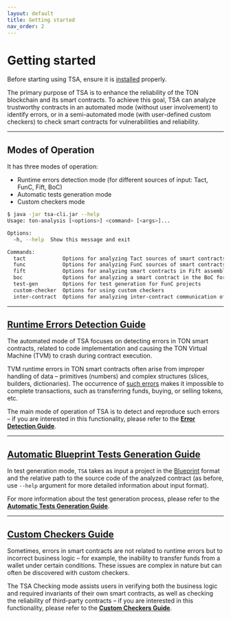 ```yaml
---
layout: default
title: Getting started
nav_order: 2
---
```


# Getting started

Before starting using TSA, ensure it is [installed](../installation) properly.

The primary purpose of TSA is to enhance the reliability of the TON blockchain and its smart contracts.
To achieve this goal, TSA can analyze trustworthy contracts in an automated mode (without user involvement) to identify errors,
or in a semi-automated mode (with user-defined custom checkers) to check smart contracts for vulnerabilities and reliability.

---

## Modes of Operation

It has three modes of operation:
- Runtime errors detection mode (for different sources of input: Tact, FunC, Fift, BoC)
- Automatic tests generation mode
- Custom checkers mode

```bash
$ java -jar tsa-cli.jar --help
Usage: ton-analysis [<options>] <command> [<args>]...

Options:
  -h, --help  Show this message and exit

Commands:
  tact            Options for analyzing Tact sources of smart contracts
  func            Options for analyzing FunC sources of smart contracts
  fift            Options for analyzing smart contracts in Fift assembler
  boc             Options for analyzing a smart contract in the BoC format
  test-gen        Options for test generation for FunC projects
  custom-checker  Options for using custom checkers
  inter-contract  Options for analyzing inter-contract communication of smart contracts
```

---

## [Runtime Errors Detection Guide](error-detection-mode)

The automated mode of TSA focuses on detecting errors in TON smart contracts, 
related to code implementation and causing the TON Virtual Machine (TVM) to crash during contract execution.

TVM runtime errors in TON smart contracts often arise from improper handling of data – 
primitives (numbers) and complex structures (slices, builders, dictionaries). 
The occurrence of [such errors](../error-types) makes it impossible to complete transactions, such as transferring funds, buying, or selling tokens, etc. 

The main mode of operation of TSA is to detect and reproduce such errors – if you are interested in this functionality, 
please refer to the [**Error Detection Guide**](error-detection-mode).

---

## [Automatic Blueprint Tests Generation Guide](test-gen-mode)

In test generation mode, `TSA` takes as input a project in the [Blueprint](https://github.com/ton-org/blueprint) format and
the relative path to the source code of the analyzed contract (as before, use `--help` argument for more detailed information about input format).

For more information about the test generation process, please refer to the [**Automatic Tests Generation Guide**](test-gen-mode).

---

## [Custom Checkers Guide](checking-mode)

Sometimes, errors in smart contracts are not related to runtime errors but to incorrect business logic – 
for example, the inability to transfer funds from a wallet under certain conditions. 
These issues are complex in nature but can often be discovered with custom checkers. 

The TSA Checking mode assists users in verifying both the business logic and required invariants of their own smart contracts, 
as well as checking the reliability of third-party contracts – if you are interested in this functionality,
please refer to the [**Custom Checkers Guide**](checking-mode).
